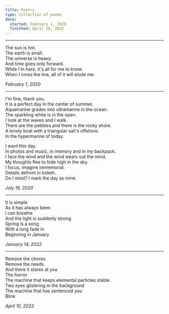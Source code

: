 ```yaml
---
title: Poetry
type: Collection of poems
date:
  started: February 1, 2020
  finished: April 10, 2022
---
```


***

The sun is hot. \
The earth is small. \
The universe is heavy. \
And time goes only forward. \
While I'm here, it's all for me to know. \
When I cross the line, all of it will elude me.

*February 1, 2020*

***

I'm fine, thank you. \
It is a perfect day in the center of summer. \
Aquamarine grades into ultramarine in the ocean. \
The sparkling white is in the open. \
I look at the waves and I walk. \
There are the pebbles and there is the rocky shore. \
A lonely boat with a triangular sail's offshore. \
In the hypermarine of today.

I want this day. \
In photos and music, in memory and in my backpack. \
I face the wind and the wind wears out the mind. \
My thoughts flee to hide high in the sky. \
I focus, imagine immemorial. \
Details defront in bokeh. \
Do I mind? I mark the day as mine.

*July 19, 2020*

***

It is simple \
As it has always been \
I can breathe \
And the light is suddenly strong \
Spring is a song \
With a long fade in \
Beginning in January

*January 14, 2022*

***

Remove the chores \
Remove the needs \
And there it stares at you \
The horror \
The machine that keeps elemental particles stable \
Two eyes glistering in the background \
The machine that has sentenced you \
Blink

*April 10, 2022*
